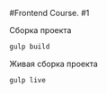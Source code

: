 #Frontend Course. #1

Сборка проекта
```bash
gulp build
```

Живая сборка проекта
```bash
gulp live
```
